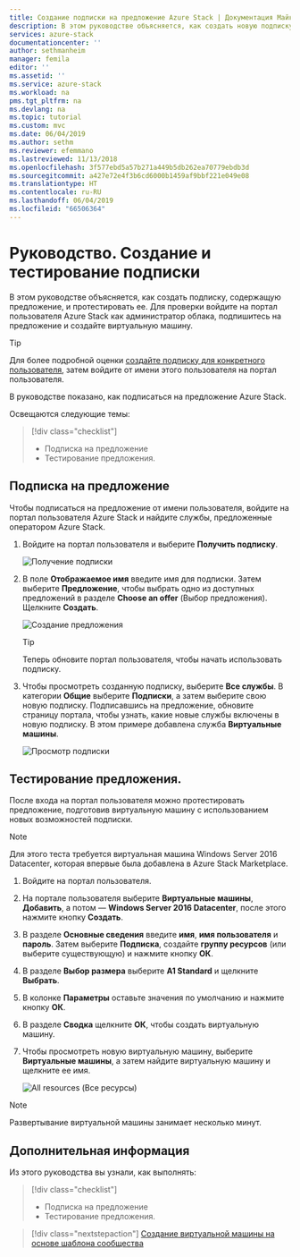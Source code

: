 ```yaml
---
title: Создание подписки на предложение Azure Stack | Документация Майкрософт
description: В этом руководстве объясняется, как создать новую подписку на службы Azure Stack и проверить предложение, создав тестовую виртуальную машину.
services: azure-stack
documentationcenter: ''
author: sethmanheim
manager: femila
editor: ''
ms.assetid: ''
ms.service: azure-stack
ms.workload: na
pms.tgt_pltfrm: na
ms.devlang: na
ms.topic: tutorial
ms.custom: mvc
ms.date: 06/04/2019
ms.author: sethm
ms.reviewer: efemmano
ms.lastreviewed: 11/13/2018
ms.openlocfilehash: 3f577ebd5a57b271a449b5db262ea70779ebdb3d
ms.sourcegitcommit: a427e72e4f3b6cd6000b1459af9bbf221e049e08
ms.translationtype: HT
ms.contentlocale: ru-RU
ms.lasthandoff: 06/04/2019
ms.locfileid: "66506364"
---
```

# <a name="tutorial-create-and-test-a-subscription"></a>Руководство. Создание и тестирование подписки

В этом руководстве объясняется, как создать подписку, содержащую предложение, и протестировать ее. Для проверки войдите на портал пользователя Azure Stack как администратор облака, подпишитесь на предложение и создайте виртуальную машину.

> [!TIP]
> Для более подробной оценки [создайте подписку для конкретного пользователя](../operator/azure-stack-subscribe-plan-provision-vm.md#create-a-subscription-as-a-cloud-operator), затем войдите от имени этого пользователя на портал пользователя.

В руководстве показано, как подписаться на предложение Azure Stack.

Освещаются следующие темы:

> [!div class="checklist"]
> * Подписка на предложение 
> * Тестирование предложения.

## <a name="subscribe-to-an-offer"></a>Подписка на предложение

Чтобы подписаться на предложение от имени пользователя, войдите на портал пользователя Azure Stack и найдите службы, предложенные оператором Azure Stack.

1. Войдите на портал пользователя и выберите **Получить подписку**.

   ![Получение подписки](media/azure-stack-subscribe-services/get-subscription.png)

2. В поле **Отображаемое имя** введите имя для подписки. Затем выберите **Предложение**, чтобы выбрать одно из доступных предложений в разделе **Choose an offer** (Выбор предложения). Щелкните **Создать**.

   ![Создание предложения](media/azure-stack-subscribe-services/create-subscription.png)

   > [!TIP]
   > Теперь обновите портал пользователя, чтобы начать использовать подписку.

3. Чтобы просмотреть созданную подписку, выберите **Все службы**. В категории **Общие** выберите **Подписки**, а затем выберите свою новую подписку. Подписавшись на предложение, обновите страницу портала, чтобы узнать, какие новые службы включены в новую подписку. В этом примере добавлена служба **Виртуальные машины**.

   ![Просмотр подписки](media/azure-stack-subscribe-services/view-subscription.png)

## <a name="test-the-offer"></a>Тестирование предложения.

После входа на портал пользователя можно протестировать предложение, подготовив виртуальную машину с использованием новых возможностей подписки.

> [!NOTE]
> Для этого теста требуется виртуальная машина Windows Server 2016 Datacenter, которая впервые была добавлена в Azure Stack Marketplace.

1. Войдите на портал пользователя.

2. На портале пользователя выберите **Виртуальные машины**, **Добавить**, а потом — **Windows Server 2016 Datacenter**, после этого нажмите кнопку **Создать**.

3. В разделе **Основные сведения** введите **имя**, **имя пользователя** и **пароль**. Затем выберите **Подписка**, создайте **группу ресурсов** (или выберите существующую) и нажмите кнопку **ОК**.

4. В разделе **Выбор размера** выберите **A1 Standard** и щелкните **Выбрать**.  

5. В колонке **Параметры** оставьте значения по умолчанию и нажмите кнопку **ОК**.

6. В разделе **Сводка** щелкните **ОК**, чтобы создать виртуальную машину.  

7. Чтобы просмотреть новую виртуальную машину, выберите **Виртуальные машины**, а затем найдите виртуальную машину и щелкните ее имя.

    ![All resources (Все ресурсы)](media/azure-stack-subscribe-services/view-vm.png)

> [!NOTE]
> Развертывание виртуальной машины занимает несколько минут.

## <a name="next-steps"></a>Дополнительная информация

Из этого руководства вы узнали, как выполнять:

> [!div class="checklist"]
> * Подписка на предложение 
> * Тестирование предложения.

> [!div class="nextstepaction"]
> [Создание виртуальной машины на основе шаблона сообщества](azure-stack-create-vm-template.md)